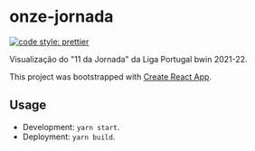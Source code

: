 # onze-jornada

[![code style: prettier](https://img.shields.io/badge/code_style-prettier-ff69b4.svg?style=flat-square)](https://github.com/prettier/prettier)

Visualização do "11 da Jornada" da Liga Portugal bwin 2021-22.

This project was bootstrapped with [Create React App](https://github.com/facebook/create-react-app).

## Usage

- Development: `yarn start`.
- Deployment: `yarn build`.
